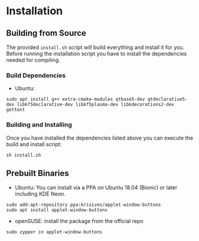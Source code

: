 Installation
============

## Building from Source
The provided `install.sh` script will build everything and install it for you. Before running the installation script you have to install the dependencies needed for compiling.

### Build Dependencies

- Ubuntu:
```
sudo apt install g++ extra-cmake-modules qtbase5-dev qtdeclarative5-dev libkf5declarative-dev libkf5plasma-dev libkdecorations2-dev gettext
```

### Building and Installing
Once you have installed the dependencies listed above you can execute the build and install script:

```
sh install.sh
```

## Prebuilt Binaries

- Ubuntu: You can install via a PPA on Ubuntu 18.04 (Bionic) or later including KDE Neon.
```
sudo add-apt-repository ppa:krisives/applet-window-buttons
sudo apt install applet-window-buttons
```

- openSUSE: install the package from the official repo
```
sudo zypper in applet-window-buttons
```
